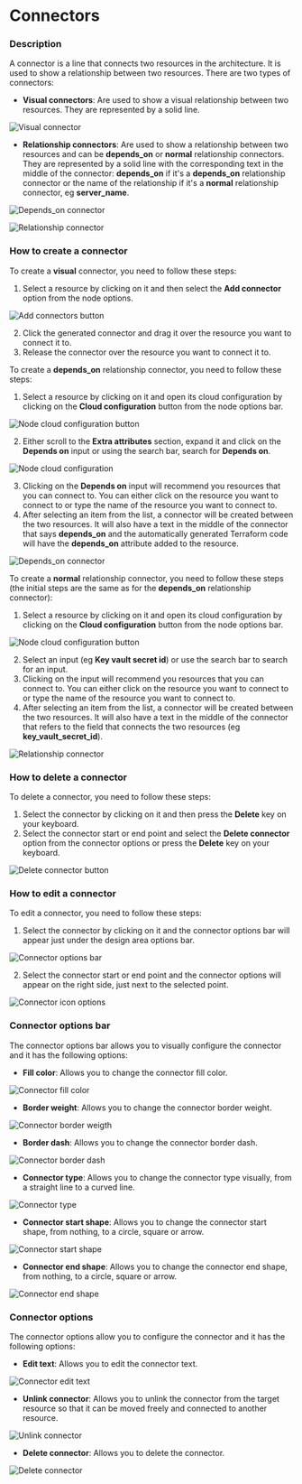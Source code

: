# Connectors

### Description

A connector is a line that connects two resources in the architecture. It is used to show a relationship between two resources. There are two types of connectors:

* **Visual connectors**: Are used to show a visual relationship between two resources. They are represented by a solid line.

![Visual connector](../../.gitbook/assets/visual-connectors.png)

* **Relationship connectors**: Are used to show a relationship between two resources and can be **depends\_on** or **normal** relationship connectors. They are represented by a solid line with the corresponding text in the middle of the connector: **depends\_on** if it's a **depends\_on** relationship connector or the name of the relationship if it's a **normal** relationship connector, eg **server\_name**.

![Depends\_on connector](../../.gitbook/assets/depends-on-connector.png)

![Relationship connector](../../.gitbook/assets/normal-relantionship-connector.png)

### How to create a connector

To create a **visual** connector, you need to follow these steps:

1. Select a resource by clicking on it and then select the **Add connector** option from the node options.

![Add connectors button](../../.gitbook/assets/add-connectors-button.png)

2. Click the generated connector and drag it over the resource you want to connect it to.
3. Release the connector over the resource you want to connect it to.

To create a **depends\_on** relationship connector, you need to follow these steps:

1. Select a resource by clicking on it and open its cloud configuration by clicking on the **Cloud configuration** button from the node options bar.

![Node cloud configuration button](../../.gitbook/assets/node-cloud-configuration.png)

2. Either scroll to the **Extra attributes** section, expand it and click on the **Depends on** input or using the search bar, search for **Depends on**.

![Node cloud configuration](../../.gitbook/assets/depends-on-id-card.png)

3. Clicking on the **Depends on** input will recommend you resources that you can connect to. You can either click on the resource you want to connect to or type the name of the resource you want to connect to.
4. After selecting an item from the list, a connector will be created between the two resources. It will also have a text in the middle of the connector that says **depends\_on** and the automatically generated Terraform code will have the **depends\_on** attribute added to the resource.

![Depends\_on connector](../../.gitbook/assets/depends-on-connector.png)

To create a **normal** relationship connector, you need to follow these steps (the initial steps are the same as for the **depends\_on** relationship connector):

1. Select a resource by clicking on it and open its cloud configuration by clicking on the **Cloud configuration** button from the node options bar.

![Node cloud configuration button](../../.gitbook/assets/node-cloud-configuration.png)

2. Select an input (eg **Key vault secret id**) or use the search bar to search for an input.
3. Clicking on the input will recommend you resources that you can connect to. You can either click on the resource you want to connect to or type the name of the resource you want to connect to.
4. After selecting an item from the list, a connector will be created between the two resources. It will also have a text in the middle of the connector that refers to the field that connects the two resources (eg **key\_vault\_secret\_id**).

![Relationship connector](../../.gitbook/assets/normal-relantionship-connector.png)

### How to delete a connector

To delete a connector, you need to follow these steps:

1. Select the connector by clicking on it and then press the **Delete** key on your keyboard.
2. Select the connector start or end point and select the **Delete connector** option from the connector options or press the **Delete** key on your keyboard.

![Delete connector button](../../.gitbook/assets/delete-connector.png)

### How to edit a connector

To edit a connector, you need to follow these steps:

1. Select the connector by clicking on it and the connector options bar will appear just under the design area options bar.

![Connector options bar](../../.gitbook/assets/connector-options-bar.png)

2. Select the connector start or end point and the connector options will appear on the right side, just next to the selected point.

![Connector icon options](../../.gitbook/assets/connector-icon-options.png)

### Connector options bar

The connector options bar allows you to visually configure the connector and it has the following options:

* **Fill color**: Allows you to change the connector fill color.

![Connector fill color](../../.gitbook/assets/fill-color.png)

* **Border weight**: Allows you to change the connector border weight.

![Connector border weigth](../../.gitbook/assets/border-weigth.png)

* **Border dash**: Allows you to change the connector border dash.

![Connector border dash](../../.gitbook/assets/border-dash.png)

* **Connector type**: Allows you to change the connector type visually, from a straight line to a curved line.

![Connector type](../../.gitbook/assets/connector-type.png)

* **Connector start shape**: Allows you to change the connector start shape, from nothing, to a circle, square or arrow.

![Connector start shape](../../.gitbook/assets/connector-start-shape.png)

* **Connector end shape**: Allows you to change the connector end shape, from nothing, to a circle, square or arrow.

![Connector end shape](../../.gitbook/assets/connector-end-shape.png)

### Connector options

The connector options allow you to configure the connector and it has the following options:

* **Edit text**: Allows you to edit the connector text.

![Connector edit text](../../.gitbook/assets/edit-text.png)

* **Unlink connector**: Allows you to unlink the connector from the target resource so that it can be moved freely and connected to another resource.

![Unlink connector](../../.gitbook/assets/unlink-connector.png)

* **Delete connector**: Allows you to delete the connector.

![Delete connector](../../.gitbook/assets/delete-connector.png)
